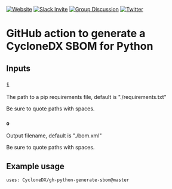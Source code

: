 [![Website](https://img.shields.io/badge/https://-cyclonedx.org-blue.svg)](https://cyclonedx.org/)
[![Slack Invite](https://img.shields.io/badge/Slack-Join-blue?logo=slack&labelColor=393939)](https://cyclonedx.org/slack/invite)
[![Group Discussion](https://img.shields.io/badge/discussion-groups.io-blue.svg)](https://groups.io/g/CycloneDX)
[![Twitter](https://img.shields.io/twitter/url/http/shields.io.svg?style=social&label=Follow)](https://twitter.com/CycloneDX_Spec)

# GitHub action to generate a CycloneDX SBOM for Python

## Inputs

### `i`

The path to a pip requirements file, default is "./requirements.txt"

Be sure to quote paths with spaces.

### `o`

Output filename, default is "./bom.xml"

Be sure to quote paths with spaces.

## Example usage

```
uses: CycloneDX/gh-python-generate-sbom@master
```
